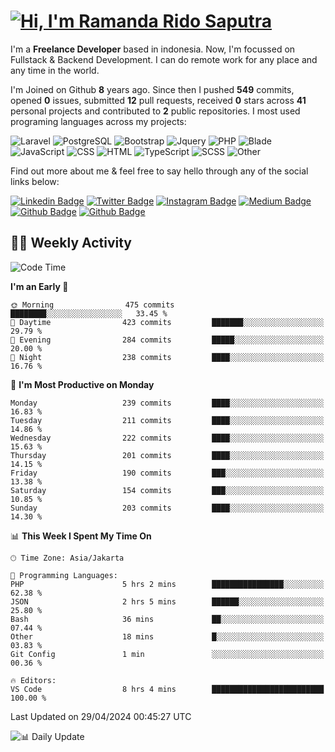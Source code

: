 # [![Hi, I'm Ramanda Rido Saputra](https://readme-typing-svg.herokuapp.com?size=24&vCenter=true&lines=%F0%9F%91%8B+Hi%2C+I'm+Ramanda+Rido+Saputra+;%F0%9F%92%BB+Fullstack+Web+Developer+)](https://git.io/typing-svg)

I'm a **Freelance Developer** based in indonesia. Now, I'm focussed on Fullstack & Backend Development. I can do remote work for any place and any time in the world.

I'm Joined on Github **8** years ago. Since then I pushed **549** commits, opened **0** issues, submitted **12** pull requests, received **0** stars across **41** personal projects and contributed to **2** public repositories.
I most used programing languages across my projects:

![Laravel](https://img.shields.io/badge/Laravel-FF2D20?flat&logo=laravel&logoColor=white)
![PostgreSQL](https://img.shields.io/badge/PostgreSQL-316192?flat&logo=postgresql&logoColor=white)
![Bootstrap](https://img.shields.io/badge/Bootstrap-563D7C?flat&logo=bootstrap&logoColor=white)
![Jquery](https://img.shields.io/badge/jQuery-0769AD?flat&logo=jquery&logoColor=white)
![PHP](https://img.shields.io/badge/-PHP-%234F5D95?style=flat&logo=PHP&logoColor=white)
![Blade](https://img.shields.io/badge/-Blade-%23f7523f?style=flat&logo=Blade&logoColor=white)
![JavaScript](https://img.shields.io/badge/-JavaScript-%23f1e05a?style=flat&logo=JavaScript&logoColor=white)
![CSS](https://img.shields.io/badge/-CSS-%23563d7c?style=flat&logo=CSS&logoColor=white)
![HTML](https://img.shields.io/badge/-HTML-%23e34c26?style=flat&logo=HTML&logoColor=white)
![TypeScript](https://img.shields.io/badge/-TypeScript-%233178c6?style=flat&logo=TypeScript&logoColor=white)
![SCSS](https://img.shields.io/badge/-SCSS-%23c6538c?style=flat&logo=SCSS&logoColor=white)
![Other](https://img.shields.io/badge/-Other-%23ededed?style=flat&logo=Other&logoColor=white)

Find out more about me & feel free to say hello through any of the social links below:

[![Linkedin Badge](https://img.shields.io/badge/-ramandaaridogh-blue?style=flat&logo=Linkedin&logoColor=white&link=https://www.linkedin.com/in/ramanda-rido-saputra/)](https://www.linkedin.com/in/ramanda-rido-saputra/)
[![Twitter Badge](https://img.shields.io/badge/-ramandaaridogh-%231DA1F2.svg?style=flat&logo=twitter&logoColor=white&link=https://www.twitter.com/ramandaaridogh)](https://www.twitter.com/ramandaaridogh/)
[![Instagram Badge](https://img.shields.io/badge/-ramandaaridogh-purple?style=flat&logo=instagram&logoColor=white&link=https://instagram.com/ramandaaridogh_/)](https://instagram.com/ramandaaridogh_)
[![Medium Badge](https://img.shields.io/badge/-@ramandaaridogh-%2312100E.svg?style=flat&logo=Medium&logoColor=white&link=https://medium.com/@ramandaaridogh/)](https://medium.com/@ramandaaridogh)
[![Github Badge](https://img.shields.io/badge/-@ramandaaridogh-100000.svg?style=flat&logo=github&logoColor=white&link=https://github.com/ramandaaridogh)](https://github.com/ramandaaridogh)
[![Github Badge](https://img.shields.io/badge/-@mxcode-100000.svg?style=flat&logo=github&logoColor=white&link=https://github.com/ramanda-mxcode)](https://github.com/ramanda-mxcode)

## 👨‍💻 Weekly Activity
<!--START_SECTION:waka-->
![Code Time](http://img.shields.io/badge/Code%20Time-302%20hrs%2056%20mins-blue)

**I'm an Early 🐤** 

```text
🌞 Morning                475 commits         ████████░░░░░░░░░░░░░░░░░   33.45 % 
🌆 Daytime                423 commits         ███████░░░░░░░░░░░░░░░░░░   29.79 % 
🌃 Evening                284 commits         █████░░░░░░░░░░░░░░░░░░░░   20.00 % 
🌙 Night                  238 commits         ████░░░░░░░░░░░░░░░░░░░░░   16.76 % 
```
📅 **I'm Most Productive on Monday** 

```text
Monday                   239 commits         ████░░░░░░░░░░░░░░░░░░░░░   16.83 % 
Tuesday                  211 commits         ████░░░░░░░░░░░░░░░░░░░░░   14.86 % 
Wednesday                222 commits         ████░░░░░░░░░░░░░░░░░░░░░   15.63 % 
Thursday                 201 commits         ████░░░░░░░░░░░░░░░░░░░░░   14.15 % 
Friday                   190 commits         ███░░░░░░░░░░░░░░░░░░░░░░   13.38 % 
Saturday                 154 commits         ███░░░░░░░░░░░░░░░░░░░░░░   10.85 % 
Sunday                   203 commits         ████░░░░░░░░░░░░░░░░░░░░░   14.30 % 
```


📊 **This Week I Spent My Time On** 

```text
🕑︎ Time Zone: Asia/Jakarta

💬 Programming Languages: 
PHP                      5 hrs 2 mins        ████████████████░░░░░░░░░   62.38 % 
JSON                     2 hrs 5 mins        ██████░░░░░░░░░░░░░░░░░░░   25.80 % 
Bash                     36 mins             ██░░░░░░░░░░░░░░░░░░░░░░░   07.44 % 
Other                    18 mins             █░░░░░░░░░░░░░░░░░░░░░░░░   03.83 % 
Git Config               1 min               ░░░░░░░░░░░░░░░░░░░░░░░░░   00.36 % 

🔥 Editors: 
VS Code                  8 hrs 4 mins        █████████████████████████   100.00 % 
```


 Last Updated on 29/04/2024 00:45:27 UTC
<!--END_SECTION:waka-->

![📊 Daily Update](https://github.com/ramandaaridogh/ramandaaridogh/actions/workflows/update-activity.yml/badge.svg)
